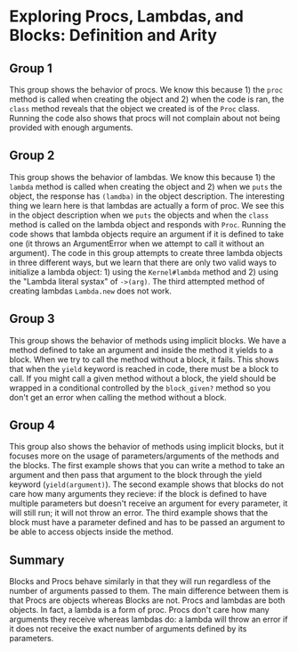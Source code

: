 # Exploring Procs, Lambdas, and Blocks: Definition and Arity

## Group 1

This group shows the behavior of procs. We know this because 1) the `proc` method is called when creating the object and 2) when the code is ran, the `class` method reveals that the object we created is of the `Proc` class. Running the code also shows that procs will not complain about not being provided with enough arguments. 

## Group 2

This group shows the behavior of lambdas. We know this because 1) the `lambda` method is called when creating the object and 2) when we `puts` the object, the response has `(lamdba)` in the object description. The interesting thing we learn here is that lambdas are actually a form of proc. We see this in the object description when we `puts` the objects and when the `class` method is called on the lambda object and responds with `Proc`. Running the code shows that lambda objects require an argument if it is defined to take one (it throws an ArgumentError when we attempt to call it without an argument). The code in this group attempts to create three lambda objects in three different ways, but we learn that there are only two valid ways to initialize a lambda object: 1) using the `Kernel#lambda` method and 2) using the "Lambda literal systax" of `->(arg)`. The third attempted method of creating lambdas `Lambda.new` does not work.

## Group 3

This group shows the behavior of methods using implicit blocks. We have a method defined to take an argument and inside the method it yields to a block. When we try to call the method without a block, it fails. This shows that when the `yield` keyword is reached in code, there must be a block to call. If you might call a given method without a block, the yield should be wrapped in a conditional controlled by the `block_given?` method so you don't get an error when calling the method without a block.

## Group 4

This group also shows the behavior of methods using implicit blocks, but it focuses more on the usage of parameters/arguments of the methods and the blocks. The first example shows that you can write a method to take an argument and then pass that argument to the block through the yield keyword (`yield(argument)`). The second example shows that blocks do not care how many arguments they recieve: if the block is defined to have multiple parameters but doesn't receive an argument for every parameter, it will still run; it will not throw an error. The third example shows that the block must have a parameter defined and has to be passed an argument to be able to access objects inside the method.

## Summary

Blocks and Procs behave similarly in that they will run regardless of the number of arguments passed to them. The main difference between them is that Procs are objects whereas Blocks are not. Procs and lambdas are both objects. In fact, a lambda is a form of proc. Procs don't care how many arguments they receive whereas lambdas do: a lambda will throw an error if it does not receive the exact number of arguments defined by its parameters.
